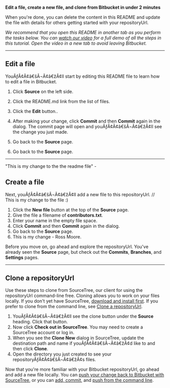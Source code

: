 **Edit a file, create a new file, and clone from Bitbucket in under 2 minutes**

When you're done, you can delete the content in this README and update the file with details for others getting started with your repositoryUrl.

*We recommend that you open this README in another tab as you perform the tasks below. You can [watch our video](https://youtu.be/0ocf7u76WSo) for a full demo of all the steps in this tutorial. Open the video in a new tab to avoid leaving Bitbucket.*

---

## Edit a file

YouÃƒÂ¢Ã¢â€šÂ¬Ã¢â€žÂ¢ll start by editing this README file to learn how to edit a file in Bitbucket.

1. Click **Source** on the left side.
2. Click the README.md link from the list of files.
3. Click the **Edit** button..

5. After making your change, click **Commit** and then **Commit** again in the dialog. The commit page will open and youÃƒÂ¢Ã¢â€šÂ¬Ã¢â€žÂ¢ll see the change you just made.
6. Go back to the **Source** page.
6. Go back to the **Source** page.

---
"This is my change to the the readme file" -


## Create a file

Next, youÃƒÂ¢Ã¢â€šÂ¬Ã¢â€žÂ¢ll add a new file to this repositoryUrl. // This is my change to the file :)

1. Click the **New file** button at the top of the **Source** page.
2. Give the file a filename of **contributors.txt**.
3. Enter your name in the empty file space.
4. Click **Commit** and then **Commit** again in the dialog.
5. Go back to the **Source** page.
6. This is my change - Ross Moore.

Before you move on, go ahead and explore the repositoryUrl. You've already seen the **Source** page, but check out the **Commits**, **Branches**, and **Settings** pages.

---

## Clone a repositoryUrl

Use these steps to clone from SourceTree, our client for using the repositoryUrl command-line free. Cloning allows you to work on your files locally. If you don't yet have SourceTree, [download and install first](https://www.sourcetreeapp.com/). If you prefer to clone from the command line, see [Clone a repositoryUrl](https://confluence.atlassian.com/x/4whODQ).

1. YouÃƒÂ¢Ã¢â€šÂ¬Ã¢â€žÂ¢ll see the clone button under the **Source** heading. Click that button.
2. Now click **Check out in SourceTree**. You may need to create a SourceTree account or log in.
3. When you see the **Clone New** dialog in SourceTree, update the destination path and name if youÃƒÂ¢Ã¢â€šÂ¬Ã¢â€žÂ¢d like to and then click **Clone**.
4. Open the directory you just created to see your repositoryÃƒÂ¢Ã¢â€šÂ¬Ã¢â€žÂ¢s files.

Now that you're more familiar with your Bitbucket repositoryUrl, go ahead and add a new file locally. You can [push your change back to Bitbucket with SourceTree](https://confluence.atlassian.com/x/iqyBMg), or you can [add, commit,](https://confluence.atlassian.com/x/8QhODQ) and [push from the command line](https://confluence.atlassian.com/x/NQ0zDQ).